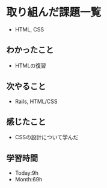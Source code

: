 # 取り組んだ課題一覧
- HTML, CSS
## わかったこと
- HTMLの復習
## 次やること
- Rails, HTML/CSS
## 感じたこと
- CSSの設計について学んだ
## 学習時間
- Today:9h
- Month:69h

